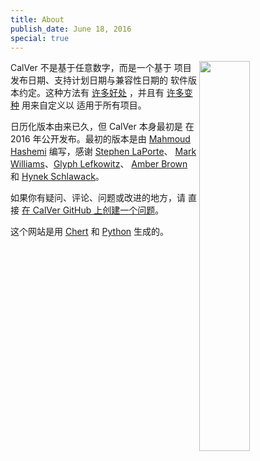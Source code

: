 ```yaml
---
title: About
publish_date: June 18, 2016
special: true
---
```


<img width=40% align=right src="/uploads/calver_cal_med.png">

CalVer 不是基于任意数字，而是一个基于
项目发布日期、支持计划日期与兼容性日期的
软件版本约定。这种方法有 [许多好处][designing_a_version]
，并且有 [许多变种][calver_overview] 用来自定义以
适用于所有项目。

日历化版本由来已久，但 CalVer 本身最初是
在 2016 年公开发布。最初的版本是由
[Mahmoud Hashemi][mahmoud] 编写，感谢 [Stephen LaPorte][Stephen]、
[Mark Williams][mark]、[Glyph Lefkowitz][glyph]、
[Amber Brown][hawkowl] 和 [Hynek Schlawack][hynek]。

如果你有疑问、评论、问题或改进的地方，请
直接 [在 CalVer GitHub 上创建一个问题][issue]。

这个网站是用 [Chert][chert] 和 [Python][python] 生成的。

[designing_a_version]: http://sedimental.org/designing_a_version.html
[calver_overview]: /overview.html

[mahmoud]: http://sedimental.org
[stephen]: https://twitter.com/sklaporte
[mark]: https://enotuniq.org/
[glyph]: https://twitter.com/glyph
[hawkowl]: https://github.com/hawkowl
[hynek]: https://twitter.com/hynek

[issue]: https://github.com/mahmoud/calver/issues

[chert]: https://github.com/mahmoud/chert
[python]: http://python.org
